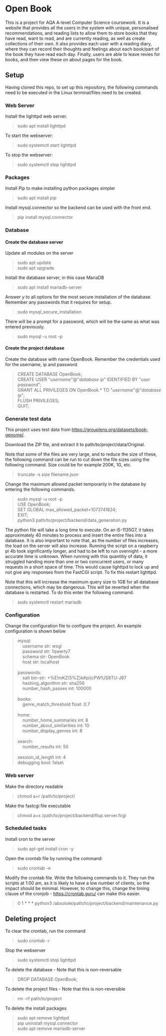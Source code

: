 # Open Book
This is a project for AQA A-level Computer Science coursework. It is a website that provides all the users in the system with unique, personalised recommendations, and reading lists to allow them to store books that they have read, want to read, and are currently reading, as well as create collections of their own.  It also provides each user with a reading diary, where they can record their thoughts and feelings about each book/part of the book they have read each day. Finally, users are able to leave revies for books, and then view these on about pages for the book.

## Setup
Having cloned this repo, to set up this repository, the following commands need to be executed in the Linux terminal/files need to be created.

### Web Server
Install the lighttpd web server.
> sudo apt install lighttpd

To start the webserver:
> sudo systemctl start lighttpd

To stop the webserver:
> sudo systemctl stop lighttpd

### Packages
Install Pip to make installing python packages simpler
> sudo apt install pip

Install mysql.connector so the backend can be used with the front end.
> pip install mysql.connector

### Database
#### Create the database server
Update all modules on the server
> sudo apt update\
> sudo apt upgrade

Install the database server, in this case MariaDB
> sudo apt install mariadb-server

Answer _y_ to all options for the most secure installation of the database. Remember any passwords that it requires for setup.
> sudo mysql_secure_installation

There will be a prompt for a password, which will be the same as what was entered previously.
> sudo mysql -u root -p

#### Create the project database
Create the database with name OpenBook. Remember the credentials used for the username, ip and password.
> CREATE DATABASE OpenBook;\
> CREATE USER "_username_"@"_database ip_" IDENTIFIED BY "_user password_";\
> GRANT ALL PRIVILEGES ON OpenBook.* TO "_username_"@"_database ip_";\
> FLUSH PRIVILEGES;\
> QUIT;

### Generate test data
This project uses test data from https://grouplens.org/datasets/book-genome/.

Download the ZIP file, and extract it to path/to/project/data/Original.

Note that some of the files are very large, and to reduce the size of these, the following command can be run to cut down
the file sizes using the following command. Size could be for example 200K, 1G, etc.
> truncate -s size filename.json

Change the maximum allowed packet temporarily in the database by entering the following commands.
> sudo mysql -u root -p\
> USE OpenBook;\
> SET GLOBAL max_allowed_packet=1073741824;\
> EXIT;\
> python3 path/to/project/backend/data_generation.py

The python file will take a long time to execute. On an i5-1135G7, it takes approximately 40 minutes to process and insert
the entire files into a database. It is also important to note that, as the number of files increases, the load on the
server will also increase. Running the script on a raspberry pi 4b took significantly longer, and had to be left to run
overnight - a more accurate time is unknown. When running with this quantitiy of data, it struggled handing more than one 
or two concurrent users, or many requests in a short space of time. This would cause lighttpd to lock up and not give any
responses from the FastCGI script. To fix this restart lighttpd.

Note that this will increase the maximum query size to 1GB for all database connections, which may be dangerous. This will
be reverted when the database is restarted. To do this enter the following command.
> sudo systemctl restart mariadb

### Configuration
Change the configuration file to configure the project. An example configuration is shown below
> mysql:\
> &nbsp;&nbsp;&nbsp;&nbsp;username str: wsgi\
> &nbsp;&nbsp;&nbsp;&nbsp;password str: 1qwerty7\
> &nbsp;&nbsp;&nbsp;&nbsp;schema str: OpenBook\
> &nbsp;&nbsp;&nbsp;&nbsp;host str: localhost\
> \
> passwords:\
> &nbsp;&nbsp;&nbsp;&nbsp;salt bin-str: +%E!mKZ(5%Z}k#pi(cPW!US8TU-J87\
> &nbsp;&nbsp;&nbsp;&nbsp;hashing_algorithm str: sha256\
> &nbsp;&nbsp;&nbsp;&nbsp;number_hash_passes int: 100000\
> \
> books:\
> &nbsp;&nbsp;&nbsp;&nbsp;genre_match_threshold float: 0.7\
> \
> home:\
> &nbsp;&nbsp;&nbsp;&nbsp;number_home_summaries int: 8\
> &nbsp;&nbsp;&nbsp;&nbsp;number_about_similarities int: 10\
> &nbsp;&nbsp;&nbsp;&nbsp;number_display_genres int: 8\
> \
> search:\
> &nbsp;&nbsp;&nbsp;&nbsp;number_results int: 50\
> \
> session_id_length int: 4\
> debugging bool: false\


### Web server
Make the directory readable
> chmod a+r /path/to/project/

Make the fastcgi file executable
> chmod a+x /path/to/project/backend/flup.server.fcgi

### Scheduled tasks
Install cron to the server
> sudo apt-get install cron -y

Open the crontab file by running the command:
> sudo crontab -e

Modify the crontab file. Write the following commands to it. They run the scripts at 1:00 am, as it is
likely to have a low number of clients, so the impact should be minimal. However, to change this, change the timing clause of the cronjob - https://crontab.guru/ can make this easier.
> 0 1 * * * python3 /absolute/path/to/project/backend/maintenance.py

## Deleting project
To clear the crontab, run the command
> sudo crontab -r

Stop the webserver
> sudo systemctl stop lighttpd

To delete the database - Note that this is non-reversable
> DROP DATABASE OpenBook;

To delete the project files - Note that this is non-reversible
> rm -rf path/to/project

To delete the install packages
> sudo apt remove lighttpd\
> pip uninstall mysql.connector\
> sudo apt remove mariadb-server
